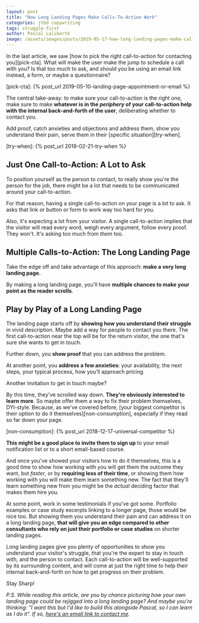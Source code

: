 ```yaml
---
layout: post
title: "How Long Landing Pages Make Calls-To-Action Work"
categories: jtbd copywriting
tags: struggle-first
author: Pascal Laliberté
image: /assets/images/posts/2019-05-17-how-long-landing-pages-make-calls-to-action-work.jpg
---
```


In the last article, we saw [how to pick the right call-to-action for contacting you][pick-cta]. What will make the user make the jump to schedule a call with you? Is that too much to ask, and should you be using an email link instead, a form, or maybe a questionnaire?

[pick-cta]: {% post_url 2019-05-10-landing-page-appointment-or-email %}

The central take-away: to make sure your call-to-action is the right one, make sure to make **whatever is in the _periphery_ of your call-to-action help with the internal back-and-forth of the user**, deliberating whether to contact you.

Add proof, catch anxieties and objections and address them, show you understand their pain, serve them in their [specific situation][try-when].

[try-when]: {% post_url 2019-02-21-try-when %}

## Just One Call-to-Action: A Lot to Ask

To position yourself as the person to contact, to really show you're the person for the job, there might be a lot that needs to be communicated around your call-to-action.

For that reason, having a single call-to-action on your page is a lot to ask. It asks that link or button or form to work way too hard for you.

Also, it's expecting a lot from your visitor. A single call-to-action implies that the visitor will read every word, weigh every argument, follow every proof. They won't. It's asking too much from _them_ too.

## Multiple Calls-to-Action: The Long Landing Page

Take the edge off and take advantage of this approach: **make a very long landing page.**

By making a long landing page, you'll have **multiple chances to make your point as the reader scrolls**.

## Play by Play of a Long Landing Page

The landing page starts off by **showing how you understand their struggle** in vivid description. Maybe add a way for people to contact you there. The first call-to-action near the top will be for the return visitor, the one that's sure she wants to get in touch.

Further down, you **show proof** that you can address the problem.

At another point, you **address a few anxieties**: your availability, the next steps, your typical process, how you'll approach pricing.

Another invitation to get in touch maybe?

By this time, they've scrolled way down. **They're obviously interested to learn more**. So maybe offer them a way to fix their problem themselves, DYI-style. Because, as we've covered before, [your biggest competitor is their option to do it themselves][non-consumption], especially if they read so far down your page.

[non-consumption]: {% post_url 2018-12-17-universal-competitor %}

**This might be a good place to invite them to sign up** to your email notification list or to a short email-based course.

And once you've showed your visitors how to do it themselves, this is a good time to show how working with you will get them the outcome they want, but _faster_, or by **requiring less of their time**, or showing them how working with you will make them learn something new. The fact that they'll learn something new from you might be the _actual_ deciding factor that makes them hire you.

At some point, work in some testimonials if you've got some. Portfolio examples or case study excerpts linking to a longer page, those would be nice too. But showing them you understand their pain and can address it on a long landing page, **that will give you an edge compared to other consultants who rely on just their portfolio or case studies** on shorter landing pages.

Long landing pages give you plenty of opportunities to show you understand your visitor's struggle, that you're the expert to stay in touch with, and the person to contact. Each call-to-action will be well-supported by its surrounding content, and will come at just the right time to help their internal back-and-forth on how to get progress on their problem.

Stay Sharp!

_P.S. While reading this article, are you by chance picturing how your own landing page could be rejigged into a long landing page? And maybe you're thinking: "I want this but I'd like to build this alongside Pascal, so I can learn as I do it". If so, [here's an email link to contact me](mailto:pascal@hey.com?subject=Read+your+piece+on+long+landing+pages)._
